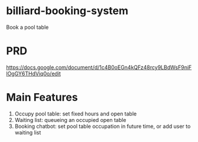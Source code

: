 # billiard-booking-system
Book a pool table 

# PRD
https://docs.google.com/document/d/1c4B0oEGn4kQFz48rcy9LBdWsF9niFlOgGY6THdViq0o/edit

# Main Features
1. Occupy pool table: set fixed hours and open table
2. Waiting list: queueing an occupied open table 
2. Booking chatbot: set pool table occupation in future time, or add user to waiting list